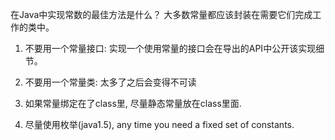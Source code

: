 在Java中实现常数的最佳方法是什么？ 大多数常量都应该封装在需要它们完成工作的类中。

1. 不要用一个常量接口:  实现一个使用常量的接口会在导出的API中公开该实现细节。

2. 不要用一个常量类: 太多了之后会变得不可读

4. 如果常量绑定在了class里, 尽量静态常量放在class里面.

3. 尽量使用枚举(java1.5), any time you need a fixed set of constants.




